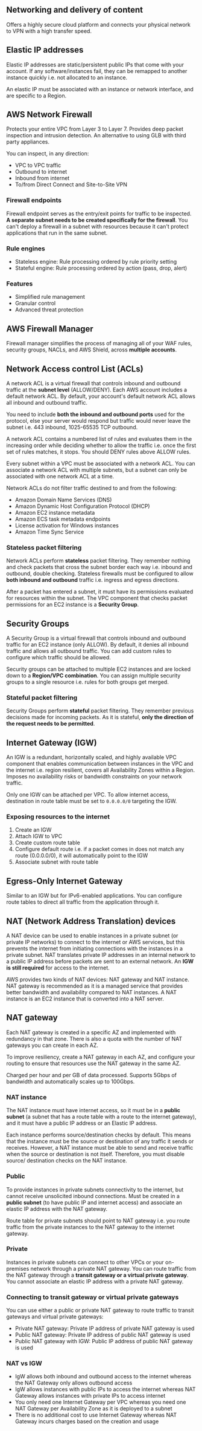 ## Networking and delivery of content

Offers a highly secure cloud platform and connects your physical network to VPN with a high transfer speed.

## Elastic IP addresses

Elastic IP addresses are static/persistent public IPs that come with your account. If any software/instances fail, they can be remapped to another instance quickly i.e. not allocated to an instance.

An elastic IP must be associated with an instance or network interface, and are specific to a Region.

## AWS Network Firewall

Protects your entire VPC from Layer 3 to Layer 7. Provides deep packet inspection and intrusion detection. An alternative to using GLB with third party appliances.

You can inspect, in any direction:

- VPC to VPC traffic
- Outbound to internet
- Inbound from internet
- To/from Direct Connect and Site-to-Site VPN

### Firewall endpoints

Firewall endpoint serves as the entry/exit points for traffic to be inspected. **A separate subnet needs to be created specifically for the firewall**. You can't deploy a firewall in a subnet with resources because it can't protect applications that run in the same subnet.

### Rule engines

- Stateless engine: Rule processing ordered by rule priority setting
- Stateful engine: Rule processing ordered by action (pass, drop, alert)

### Features

- Simplified rule management
- Granular control
- Advanced threat protection

## AWS Firewall Manager

Firewall manager simplifies the process of managing all of your WAF rules, security groups, NACLs, and AWS Shield, across **multiple accounts**.

## Network Access control List (ACLs)

A network ACL is a virtual firewall that controls inbound and outbound traffic at the **subnet level** (ALLOW/DENY). Each AWS account includes a default network ACL. By default, your account's default network ACL allows all inbound and outbound traffic.

You need to include **both the inbound and outbound ports** used for the protocol, else your server would respond but traffic would never leave the subnet i.e. 443 inbound, 1025-65535 TCP outbound.

A network ACL contains a numbered list of rules and evaluates them in the increasing order while deciding whether to allow the traffic i.e. once the first set of rules matches, it stops. You should DENY rules above ALLOW rules.

Every subnet within a VPC must be associated with a network ACL. You can associate a network ACL with multiple subnets, but a subnet can only be associated with one network ACL at a time.

Network ACLs do not filter traffic destined to and from the following:

- Amazon Domain Name Services (DNS)
- Amazon Dynamic Host Configuration Protocol (DHCP)
- Amazon EC2 instance metadata
- Amazon ECS task metadata endpoints
- License activation for Windows instances
- Amazon Time Sync Service

### Stateless packet filtering

Network ACLs perform **stateless** packet filtering. They remember nothing and check packets that cross the subnet border each way i.e. inbound and outbound, double checking. Stateless firewalls must be configured to allow **both inbound and outbound** traffic i.e. ingress and egress directions.

After a packet has entered a subnet, it must have its permissions evaluated for resources within the subnet. The VPC component that checks packet permissions for an EC2 instance is a **Security Group**.

## Security Groups

A Security Group is a virtual firewall that controls inbound and outbound traffic for an EC2 instance (only ALLOW). By default, it denies all inbound traffic and allows all outbound traffic. You can add custom rules to configure which traffic should be allowed.

Security groups can be attached to multiple EC2 instances and are locked down to a **Region/VPC combination**. You can assign multiple security groups to a single resource i.e. rules for both groups get merged.

### Stateful packet filtering

Security Groups perform **stateful** packet filtering. They remember previous decisions made for incoming packets. As it is stateful, **only the direction of the request needs to be permitted**.

## Internet Gateway (IGW)

An IGW is a redundant, horizontally scaled, and highly available VPC component that enables communication between instances in the VPC and the internet i.e. region resilient, covers all Availability Zones within a Region. Imposes no availability risks or bandwidth constraints on your network traffic.

Only one IGW can be attached per VPC. To allow internet access, destination in route table must be set to `0.0.0.0/0` targeting the IGW.

### Exposing resources to the internet

1. Create an IGW
2. Attach IGW to VPC
3. Create custom route table
4. Configure default route i.e. if a packet comes in does not match any route (0.0.0.0/0), it will automatically point to the IGW
5. Associate subnet with route table

## Egress-Only Internet Gateway

Similar to an IGW but for IPv6-enabled applications. You can configure route tables to direct all traffic from the application through it.

## NAT (Network Address Translation) devices

A NAT device can be used to enable instances in a private subnet (or private IP networks) to connect to the internet or AWS services, but this prevents the internet from initiating connections with the instances in a private subnet. NAT translates private IP addresses in an internal network to a public IP address before packets are sent to an external network. An **IGW is still required** for access to the internet.

AWS provides two kinds of NAT devices: NAT gateway and NAT instance. NAT gateway is recommended as it is a managed service that provides better bandwidth and availability compared to NAT instances. A NAT instance is an EC2 instance that is converted into a NAT server.

## NAT gateway

Each NAT gateway is created in a specific AZ and implemented with redundancy in that zone. There is also a quota with the number of NAT gateways you can create in each AZ.

To improve resiliency, create a NAT gateway in each AZ, and configure your routing to ensure that resources use the NAT gateway in the same AZ.

Charged per hour and per GB of data processed. Supports 5Gbps of bandwidth and automatically scales up to 100Gbps.

### NAT instance

The NAT instance must have internet access, so it must be in a **public subnet** (a subnet that has a route table with a route to the internet gateway), and it must have a public IP address or an Elastic IP address.

Each instance performs source/destination checks by default. This means that the instance must be the source or destination of any traffic it sends or receives. However, a NAT instance must be able to send and receive traffic when the source or destination is not itself. Therefore, you must disable source/ destination checks on the NAT instance.

### Public

To provide instances in private subnets connectivity to the internet, but cannot receive unsolicited inbound connections. Must be created in a **public subnet** (to have public IP and internet access) and associate an elastic IP address with the NAT gateway.

Route table for private subnets should point to NAT gateway i.e. you route traffic from the private instances to the NAT gateway to the internet gateway.

### Private

Instances in private subnets can connect to other VPCs or your on-premises network through a private NAT gateway. You can route traffic from the NAT gateway through a **transit gateway or a virtual private gateway**. You cannot associate an elastic IP address with a private NAT gateway.

### Connecting to transit gateway or virtual private gateways

You can use either a public or private NAT gateway to route traffic to transit gateways and virtual private gateways:

- Private NAT gateway: Private IP address of private NAT gateway is used
- Public NAT gateway: Private IP address of public NAT gateway is used
- Public NAT gateway with IGW: Public IP address of public NAT gateway is used

### NAT vs IGW

- IgW allows both inbound and outbound access to the internet whereas the NAT Gateway only allows outbound access
- IgW allows instances with public IPs to access the internet whereas NAT Gateway allows instances with private IPs to access internet
- You only need one Internet Gateway per VPC whereas you need one NAT Gateway per Availability Zone as it is deployed to a subnet
- There is no additional cost to use Internet Gateway whereas NAT Gateway incurs charges based on the creation and usage
